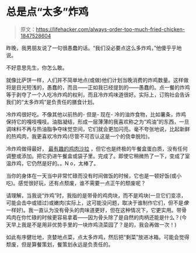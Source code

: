 # 总是点“太多”炸鸡

> 原文：<https://lifehacker.com/always-order-too-much-fried-chicken-1847528604>

昨晚，我男朋友说了一句很愚蠢的话。“我们没必要点这么多炸鸡，”他傻乎乎地说。



不好意思先生，你怎么敢。

就像比萨饼一样，人们并不简单地点(或做)他们计划当晚消费的炸鸡数量。这样做将是目光短浅的，愚蠢的，而且——正如我已经提到的——愚蠢的。点一餐的炸鸡等于剥夺了一个人吃冷炸鸡的权利，而且冷炸鸡味道很好。实际上，订购社会告诉我们的“太多炸鸡”是负责任的膳食计划。

冷炸鸡很好吃。不像其他以前热的- 但是- 现在- 冷的油炸食物，比如薯条，炸鸡保持它的嘎吱嘎吱。油脂凝结，形成一层薄薄的我喜欢称之为“鸡油”的东西，一旦调味料不再与热油脂争夺味觉空间，它们就会更加闪亮。毫不夸张地说，比起新鲜的热鸡肉，我更喜欢冷炸鸡(尽管不可否认这是一个的侥幸脱险)。

冷炸鸡做得最好， [最有趣的鸡肉沙拉](https://lifehacker.com/a-chicken-salad-manifesto-1843970579) ，但它也是终极的午餐盒蛋白质，没有任何调整或添加。把它扔进午餐盒或袋子里。完成了。即使它稍微热了一下，变成了室温炸鸡，它仍然是好的。。N o，太棒了。

当你的身体在一天当中非常忙碌而没有时间做饭的时候，它也是一顿好饭(或小吃)。感觉很好玩，还有点颓废，谁不需要一点正午的颓废呢？

请理解，当我说“炸鸡”时，我指的是带骨的鸡肉块，而不是鸡块(一旦它们变凉，可能会击中或错过)或嫩肉(实际上，这可能没问题，取决于谁制作它们，但不是*像*一样好)。我一直认为没有骨头的肉味道更好，但在这种情况下，它更实用。带骨鸡肉在你忙碌的时候更容易拿着——因为骨头除了是自然的肉柄还能是什么？(今天早上我是不是用非优势手里的一块炸鸡浇菜园了？是的，我会再做一次！)

如此有序健壮地，贪婪地点菜，点太多炸鸡，然后把“剩菜”放进冰箱。可能会觉得颓废，但是算餐策划，餐策划永远是负责任的。